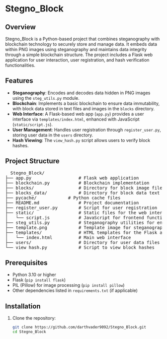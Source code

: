 # Stegno_Block

## Overview
Stegno_Block is a Python-based project that combines steganography with blockchain technology to securely store and manage data. It embeds data within PNG images using steganography and maintains data integrity through a simple blockchain structure. The project includes a Flask web application for user interaction, user registration, and hash verification functionalities.

## Features
- **Steganography**: Encodes and decodes data hidden in PNG images using the `steg_utils.py` module.
- **Blockchain**: Implements a basic blockchain to ensure data immutability, with block data stored in text files and images in the `blocks` directory.
- **Web Interface**: A Flask-based web app (`app.py`) provides a user interface via `templates/index.html`, enhanced with JavaScript (`static/script.js`).
- **User Management**: Handles user registration through `register_user.py`, storing user data in the `users` directory.
- **Hash Viewing**: The `view_hash.py` script allows users to verify block hashes.

## Project Structure
<pre>
  Stegno_Block/
├── app.py                  # Flask web application
├── blockchain.py           # Blockchain implementation
├── blocks/                 # Directory for block image files (e.g., block_1.png, block_2.png, ...)
├── blocks_data/            # Directory for block data text files (e.g., block1_data.txt, block2_data.txt, ...)
├── pycache/            # Python cache files
├── README.md               # Project documentation
├── register_user.py        # Script for user registration
├── static/                 # Static files for the web interface
│   └── script.js           # JavaScript for frontend functionality
├── steg_utils.py           # Steganography utilities for encoding/decoding data in images
├── template.png            # Template image for steganography
├── templates/              # HTML templates for the Flask app
│   └── index.html          # Main web interface
├── users/                  # Directory for user data files (e.g., 001.txt, 002.txt, ...)
└── view_hash.py            # Script to view block hashes
</pre>


## Prerequisites
- Python 3.10 or higher
- Flask (`pip install flask`)
- PIL (Pillow) for image processing (`pip install pillow`)
- Other dependencies listed in `requirements.txt` (if applicable)

## Installation
1. Clone the repository:
   ```bash
   git clone https://github.com/darthvader9092/Stegno_Block.git
   cd Stegno_Block


